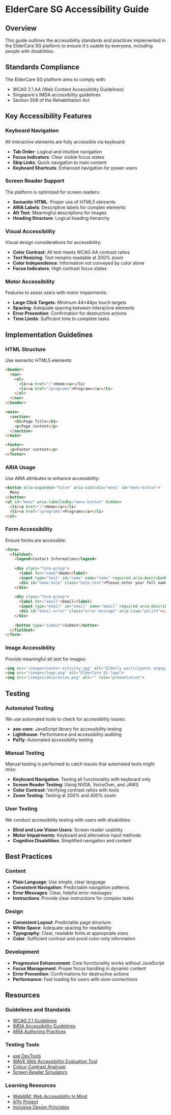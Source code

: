 # ElderCare SG Accessibility Guide

## Overview

This guide outlines the accessibility standards and practices implemented in the ElderCare SG platform to ensure it's usable by everyone, including people with disabilities.

## Standards Compliance

The ElderCare SG platform aims to comply with:

- WCAG 2.1 AA (Web Content Accessibility Guidelines)
- Singapore's IMDA accessibility guidelines
- Section 508 of the Rehabilitation Act

## Key Accessibility Features

### Keyboard Navigation

All interactive elements are fully accessible via keyboard:

- **Tab Order**: Logical and intuitive navigation
- **Focus Indicators**: Clear visible focus states
- **Skip Links**: Quick navigation to main content
- **Keyboard Shortcuts**: Enhanced navigation for power users

### Screen Reader Support

The platform is optimized for screen readers:

- **Semantic HTML**: Proper use of HTML5 elements
- **ARIA Labels**: Descriptive labels for complex elements
- **Alt Text**: Meaningful descriptions for images
- **Heading Structure**: Logical heading hierarchy

### Visual Accessibility

Visual design considerations for accessibility:

- **Color Contrast**: All text meets WCAG AA contrast ratios
- **Text Resizing**: Text remains readable at 200% zoom
- **Color Independence**: Information not conveyed by color alone
- **Focus Indicators**: High contrast focus states

### Motor Accessibility

Features to assist users with motor impairments:

- **Large Click Targets**: Minimum 44×44px touch targets
- **Spacing**: Adequate spacing between interactive elements
- **Error Prevention**: Confirmation for destructive actions
- **Time Limits**: Sufficient time to complete tasks

## Implementation Guidelines

### HTML Structure

Use semantic HTML5 elements:

```html
<header>
  <nav>
    <ul>
      <li><a href="/">Home</a></li>
      <li><a href="/programs">Programs</a></li>
    </ul>
  </nav>
</header>

<main>
  <section>
    <h1>Page Title</h1>
    <p>Page content</p>
  </section>
</main>

<footer>
  <p>Footer content</p>
</footer>
```

### ARIA Usage

Use ARIA attributes to enhance accessibility:

```html
<button aria-expanded="false" aria-controls="menu" id="menu-button">
  Menu
</button>
<ul id="menu" aria-labelledby="menu-button" hidden>
  <li><a href="/">Home</a></li>
  <li><a href="/programs">Programs</a></li>
</ul>
```

### Form Accessibility

Ensure forms are accessible:

```html
<form>
  <fieldset>
    <legend>Contact Information</legend>
    
    <div class="form-group">
      <label for="name">Name</label>
      <input type="text" id="name" name="name" required aria-describedby="name-help">
      <div id="name-help" class="help-text">Please enter your full name</div>
    </div>
    
    <div class="form-group">
      <label for="email">Email</label>
      <input type="email" id="email" name="email" required aria-describedby="email-error">
      <div id="email-error" class="error-message" aria-live="polite"></div>
    </div>
    
    <button type="submit">Submit</button>
  </fieldset>
</form>
```

### Image Accessibility

Provide meaningful alt text for images:

```html
<img src="/images/center-activity.jpg" alt="Elderly participants engaging in a group art therapy session">
<img src="/images/logo.png" alt="ElderCare SG logo">
<img src="/images/decoration.png" alt="" role="presentation">
```

## Testing

### Automated Testing

We use automated tools to check for accessibility issues:

- **axe-core**: JavaScript library for accessibility testing
- **Lighthouse**: Performance and accessibility auditing
- **Pa11y**: Automated accessibility testing

### Manual Testing

Manual testing is performed to catch issues that automated tools might miss:

- **Keyboard Navigation**: Testing all functionality with keyboard only
- **Screen Reader Testing**: Using NVDA, VoiceOver, and JAWS
- **Color Contrast**: Verifying contrast ratios with tools
- **Zoom Testing**: Testing at 200% and 400% zoom

### User Testing

We conduct accessibility testing with users with disabilities:

- **Blind and Low Vision Users**: Screen reader usability
- **Motor Impairments**: Keyboard and alternative input methods
- **Cognitive Disabilities**: Simplified navigation and content

## Best Practices

### Content

- **Plain Language**: Use simple, clear language
- **Consistent Navigation**: Predictable navigation patterns
- **Error Messages**: Clear, helpful error messages
- **Instructions**: Provide clear instructions for complex tasks

### Design

- **Consistent Layout**: Predictable page structure
- **White Space**: Adequate spacing for readability
- **Typography**: Clear, readable fonts at appropriate sizes
- **Color**: Sufficient contrast and avoid color-only information

### Development

- **Progressive Enhancement**: Core functionality works without JavaScript
- **Focus Management**: Proper focus handling in dynamic content
- **Error Prevention**: Confirmations for destructive actions
- **Performance**: Fast loading for users with slow connections

## Resources

### Guidelines and Standards

- [WCAG 2.1 Guidelines](https://www.w3.org/WAI/WCAG21/quickref/)
- [IMDA Accessibility Guidelines](https://www.imda.gov.sg/infocomm-media-landscape/digital-inclusion/accessibility)
- [ARIA Authoring Practices](https://www.w3.org/TR/wai-aria-practices-1.1/)

### Testing Tools

- [axe DevTools](https://www.deque.com/axe/devtools/)
- [WAVE Web Accessibility Evaluation Tool](https://wave.webaim.org/)
- [Colour Contrast Analyser](https://www.tpgi.com/color-contrast-checker/)
- [Screen Reader Simulators](https://webaim.org/articles/screenreader_simulator/)

### Learning Resources

- [WebAIM: Web Accessibility In Mind](https://webaim.org/)
- [A11y Project](https://www.a11yproject.com/)
- [Inclusive Design Principles](https://inclusivedesignprinciples.org/)
